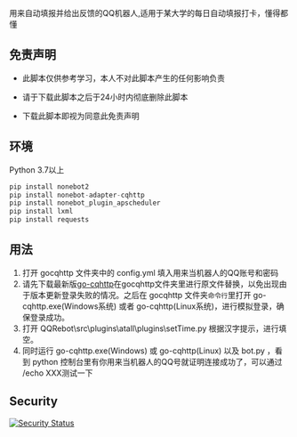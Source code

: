 用来自动填报并给出反馈的QQ机器人,适用于某大学的每日自动填报打卡，懂得都懂

## 免责声明

- 此脚本仅供参考学习，本人不对此脚本产生的任何影响负责

- 请于下载此脚本之后于24小时内彻底删除此脚本

- 下载此脚本即视为同意此免责声明

  

## 环境
Python 3.7以上
```python
pip install nonebot2
pip install nonebot-adapter-cqhttp
pip install nonebot_plugin_apscheduler
pip install lxml
pip install requests
```
## 用法
1. 打开 gocqhttp 文件夹中的 config.yml 填入用来当机器人的QQ账号和密码
2. 请先下载最新版[go-cqhttp](https://github.com/Mrs4s/go-cqhttp/releases)在gocqhttp文件夹里进行原文件替换，以免出现由于版本更新登录失败的情况。之后在 gocqhttp 文件夹`命令行`里打开 go-cqhttp.exe(Windows系统) 或者 go-cqhttp(Linux系统)，进行模拟登录，确保登录成功。
3. 打开 QQRebot\src\plugins\atall\plugins\setTime.py
  根据汉字提示，进行填空。
4. 同时运行 go-cqhttp.exe(Windows) 或 go-cqhttp(Linux) 以及 bot.py ，看到 python 控制台里有你用来当机器人的QQ号就证明连接成功了，可以通过 /echo XXX测试一下

## Security
[![Security Status](https://s.murphysec.com/badge/wowwuao/AutoReport_QQrebot.svg)](https://www.murphysec.com/p/wowwuao/AutoReport_QQrebot)
